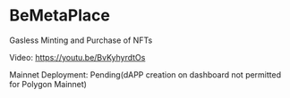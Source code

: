 # BeMetaPlace

Gasless Minting and Purchase of NFTs

Video: https://youtu.be/BvKyhyrdtOs

Mainnet Deployment: Pending(dAPP creation on dashboard not permitted for Polygon Mainnet)
